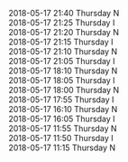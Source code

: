 2018-05-17 21:40 Thursday  N  
2018-05-17 21:25 Thursday  I  
2018-05-17 21:20 Thursday  N  
2018-05-17 21:15 Thursday  I  
2018-05-17 21:10 Thursday  N  
2018-05-17 21:05 Thursday  I  
2018-05-17 18:10 Thursday  N  
2018-05-17 18:05 Thursday  I  
2018-05-17 18:00 Thursday  N  
2018-05-17 17:55 Thursday  I  
2018-05-17 16:10 Thursday  N  
2018-05-17 16:05 Thursday  I  
2018-05-17 11:55 Thursday  N  
2018-05-17 11:50 Thursday  I  
2018-05-17 11:15 Thursday  N  
